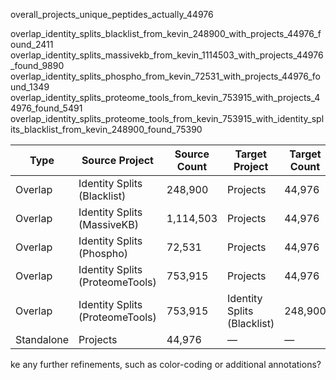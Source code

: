 overall_projects_unique_peptides_actually_44976


overlap_identity_splits_blacklist_from_kevin_248900_with_projects_44976_found_2411
overlap_identity_splits_massivekb_from_kevin_1114503_with_projects_44976_found_9890
overlap_identity_splits_phospho_from_kevin_72531_with_projects_44976_found_1349
overlap_identity_splits_proteome_tools_from_kevin_753915_with_projects_44976_found_5491
overlap_identity_splits_proteome_tools_from_kevin_753915_with_identity_splits_blacklist_from_kevin_248900_found_75390



| **Type**      | **Source Project**           | **Source Count** | **Target Project**         | **Target Count** | **Overlapped Peptides** | **Filename**                                                                                                                   |
|---------------|------------------------------|------------------|----------------------------|------------------|-------------------------|-------------------------------------------------------------------------------------------------------------------------------|
| Overlap       | Identity Splits (Blacklist)  | 248,900         | Projects                   | 44,976           | 2,411                   | `overlap_identity_splits_blacklist_from_kevin_248900_with_projects_44976_found_2411.csv`                                      |
| Overlap       | Identity Splits (MassiveKB)  | 1,114,503       | Projects                   | 44,976           | 9,890                   | `overlap_identity_splits_massivekb_from_kevin_1114503_with_projects_44976_found_9890.csv`                                     |
| Overlap       | Identity Splits (Phospho)    | 72,531          | Projects                   | 44,976           | 1,349                   | `overlap_identity_splits_phospho_from_kevin_72531_with_projects_44976_found_1349.csv`                                         |
| Overlap       | Identity Splits (ProteomeTools) | 753,915     | Projects                   | 44,976           | 5,491                   | `overlap_identity_splits_proteome_tools_from_kevin_753915_with_projects_44976_found_5491.csv`                                 |
| Overlap       | Identity Splits (ProteomeTools) | 753,915     | Identity Splits (Blacklist) | 248,900         | 75,390                  | `overlap_identity_splits_proteome_tools_from_kevin_753915_with_identity_splits_blacklist_from_kevin_248900_found_75390.csv`  |
| Standalone    | Projects                     | 44,976          | —                          | —                | —                       | `overall_projects_unique_peptides_actually_44976`                                                                             |

ke any further refinements, such as color-coding or additional annotations?